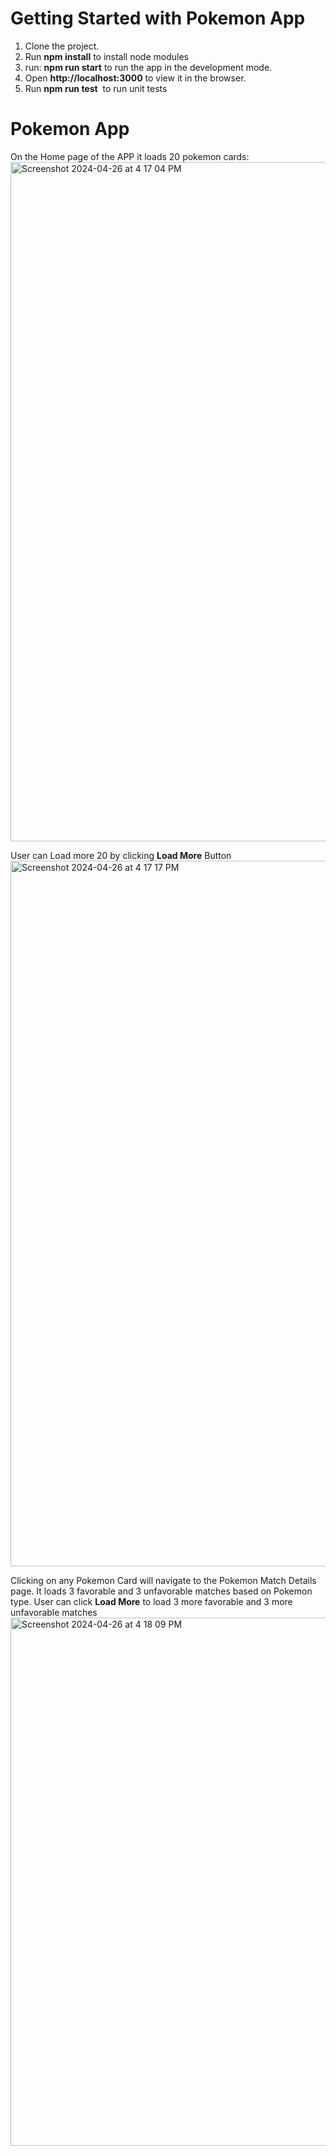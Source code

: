 # Getting Started with Pokemon App

1. Clone the project. 
2. Run **npm install** to install node modules
3. run: **npm run start** to run the app in the development mode.
4. Open **http://localhost:3000** to view it in the browser. 
5. Run **npm run test**  to run unit tests


# Pokemon App
On the Home page of the APP it loads 20 pokemon cards:
<img width="1087" alt="Screenshot 2024-04-26 at 4 17 04 PM" src="https://github.com/pterenin/pokemon-app/assets/17990616/e64dd2bc-bac9-47f6-be68-3580e6f84b25">

User can Load more 20 by clicking **Load More** Button
<img width="1129" alt="Screenshot 2024-04-26 at 4 17 17 PM" src="https://github.com/pterenin/pokemon-app/assets/17990616/0023bc1c-3842-4109-a2a1-bde599bf2169">

Clicking on any Pokemon Card will navigate to the Pokemon Match Details page.
It loads 3 favorable and 3 unfavorable matches based on Pokemon type.
User can click **Load More** to load 3 more favorable and 3 more unfavorable matches 
<img width="845" alt="Screenshot 2024-04-26 at 4 18 09 PM" src="https://github.com/pterenin/pokemon-app/assets/17990616/2cb8a65a-12fd-406a-80aa-5d9abfb1bd7d">
